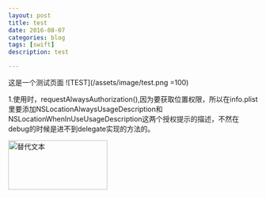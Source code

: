 ```yaml
---
layout: post
title: test
date: 2016-08-07
categories: blog
tags: [swift]
description: test

---
```


这是一个测试页面
![TEST](/assets/image/test.png =100)

1.使用时，requestAlwaysAuthorization(),因为要获取位置权限，所以在info.plist里要添加NSLocationAlwaysUsageDescription和NSLocationWhenInUseUsageDescription这两个授权提示的描述，不然在debug的时候是进不到delegate实现的方法的。

<img src="/assets/image/test.png" alt="替代文本" title="标题文本" width="200" height = "100" />

